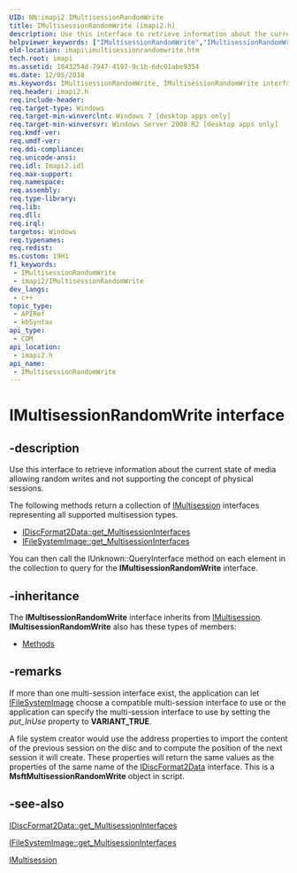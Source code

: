 ```yaml
---
UID: NN:imapi2.IMultisessionRandomWrite
title: IMultisessionRandomWrite (imapi2.h)
description: Use this interface to retrieve information about the current state of media allowing random writes and not supporting the concept of physical sessions.
helpviewer_keywords: ["IMultisessionRandomWrite","IMultisessionRandomWrite interface [IMAPI]","IMultisessionRandomWrite interface [IMAPI]","described","imapi.imultisessionrandomwrite","imapi2/IMultisessionRandomWrite"]
old-location: imapi\imultisessionrandomwrite.htm
tech.root: imapi
ms.assetid: 1843254d-7947-4197-9c1b-6dc01abe9354
ms.date: 12/05/2018
ms.keywords: IMultisessionRandomWrite, IMultisessionRandomWrite interface [IMAPI], IMultisessionRandomWrite interface [IMAPI],described, imapi.imultisessionrandomwrite, imapi2/IMultisessionRandomWrite
req.header: imapi2.h
req.include-header: 
req.target-type: Windows
req.target-min-winverclnt: Windows 7 [desktop apps only]
req.target-min-winversvr: Windows Server 2008 R2 [desktop apps only]
req.kmdf-ver: 
req.umdf-ver: 
req.ddi-compliance: 
req.unicode-ansi: 
req.idl: Imapi2.idl
req.max-support: 
req.namespace: 
req.assembly: 
req.type-library: 
req.lib: 
req.dll: 
req.irql: 
targetos: Windows
req.typenames: 
req.redist: 
ms.custom: 19H1
f1_keywords:
 - IMultisessionRandomWrite
 - imapi2/IMultisessionRandomWrite
dev_langs:
 - c++
topic_type:
 - APIRef
 - kbSyntax
api_type:
 - COM
api_location:
 - imapi2.h
api_name:
 - IMultisessionRandomWrite
---
```


# IMultisessionRandomWrite interface


## -description

Use this interface to retrieve information about the current state of media allowing random writes and not supporting the concept of physical sessions.

The following methods return a collection of <a href="/windows/desktop/api/imapi2/nn-imapi2-imultisession">IMultisession</a> interfaces representing all supported multisession types. 
<ul>
<li>
<a href="/windows/desktop/api/imapi2/nf-imapi2-idiscformat2data-get_multisessioninterfaces">IDiscFormat2Data::get_MultisessionInterfaces</a>
</li>
<li>
<a href="/windows/desktop/api/imapi2fs/nf-imapi2fs-ifilesystemimage-get_multisessioninterfaces">IFileSystemImage::get_MultisessionInterfaces</a>
</li>
</ul>


You can then call the IUnknown::QueryInterface method on each element in the collection to query for the <b>IMultisessionRandomWrite</b> interface.

## -inheritance

The <b xmlns:loc="http://microsoft.com/wdcml/l10n">IMultisessionRandomWrite</b> interface inherits from <a href="/windows/desktop/api/imapi2/nn-imapi2-imultisession">IMultisession</a>. <b>IMultisessionRandomWrite</b> also has these types of members:
<ul>
<li><a href="https://docs.microsoft.com/">Methods</a></li>
</ul>

## -remarks

If more than one multi-session interface exist, the application can let <a href="/windows/desktop/api/imapi2fs/nn-imapi2fs-ifilesystemimage">IFileSystemImage</a> choose a compatible multi-session interface to use or the application can specify the multi-session interface to use by setting the <i>put_InUse</i> property to <b>VARIANT_TRUE</b>.

A file system creator would use the address properties to import the content of the previous session on the disc and to compute the position of the next session it will create. These properties will return the same values as the properties of the same name of the <a href="/windows/desktop/api/imapi2/nn-imapi2-idiscformat2data">IDiscFormat2Data</a> interface.
This is a <b>MsftMultisessionRandomWrite</b> object in script.

## -see-also

<a href="/windows/desktop/api/imapi2/nf-imapi2-idiscformat2data-get_multisessioninterfaces">IDiscFormat2Data::get_MultisessionInterfaces</a>



<a href="/windows/desktop/api/imapi2fs/nf-imapi2fs-ifilesystemimage-get_multisessioninterfaces">IFileSystemImage::get_MultisessionInterfaces</a>



<a href="/windows/desktop/api/imapi2/nn-imapi2-imultisession">IMultisession</a>
